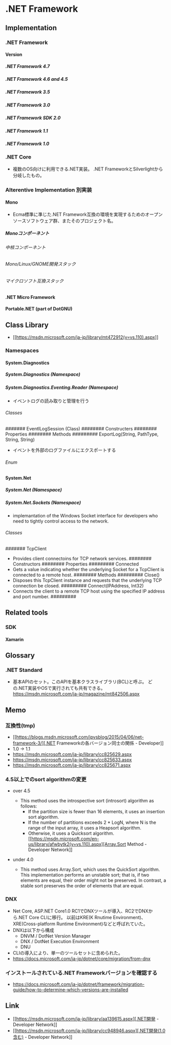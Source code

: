 # .NET Framework
## Implementation
### .NET Framework
#### Version
##### .NET Framework 4.7
##### .NET Framework 4.6 and 4.5
##### .NET Framework 3.5
##### .NET Framework 3.0
##### .NET Framework SDK 2.0
##### .NET Framework 1.1
##### .NET Framework 1.0

### .NET Core
- 複数のOS向けに利用できる.NET実装。
  .NET FrameworkとSilverlightから分岐したもの。
### Alterentive Implementation 別実装
#### Mono
- Ecma標準に準じた.NET Framework互換の環境を実現するためのオープンソースソフトウェア群、またそのプロジェクト名。
##### Monoコンポーネント
###### 中核コンポーネント
###### Mono/Linux/GNOME開発スタック
###### マイクロソフト互換スタック
#### .NET Micro Framework
#### Portable.NET (part of DotGNU)
## Class Library
- [[https://msdn.microsoft.com/ja-jp/library/mt472912(v=vs.110).aspx]]
### Namespaces
#### System.Diagnostics
##### System.Diagnostics (Namespace)
##### System.Diagnostics.Eventing.Reader (Namespace)
- イベントログの読み取りと管理を行う
###### Classes
####### EventlLogSession (Class)
######## Constructers
######## Properties
######## Methods
######### ExportLog(String, PathType, String, String)
- イベントを外部のログファイルにエクスポートする
###### Enum
#### System.Net
##### System.Net (Namespace)
##### System.Net.Sockets (Namespace)
- implemantation of the Windows Socket interface for developers who need to tightly control access to the network.
###### Classes
####### TcpClient
- Provides client connectoins for TCP network services.
######## Constructors
######## Properties
######### Connected
- Gets a value indicating whether the underlying Socket for a TcpClient is connected to a remote host.
######## Methods
######### Close()
- Disposes this TcpClient instance and requests that the underlying TCP connection be closed.
######### Connect(IPAddress, Int32)
- Connects the client to a remote TCP host using the specified IP address and port number.
######### 
## Related tools
### SDK
#### Xamarin
## Glossary
### .NET Standard
- 基本APIのセット。このAPIを基本クラスライブラリ(BCL)と呼ぶ。
  どの.NET実装やOSで実行されても共有できる。
  https://msdn.microsoft.com/ja-jp/magazine/mt842506.aspx
## Memo
### 互換性(tmp)
- [[https://blogs.msdn.microsoft.com/jpvsblog/2015/04/06/net-framework-3/][.NET Frameworkの各バージョン同士の関係 - Developer]]
- 1.0 -> 1.1
- https://msdn.microsoft.com/ja-jp/library/cc825629.aspx
- https://msdn.microsoft.com/ja-jp/library/cc825633.aspx
- https://msdn.microsoft.com/ja-jp/library/cc825671.aspx
### 4.5以上でのsort algorithmの変更
- over 4.5
  - This method uses the introspective sort (introsort) algorithm as follows:
    - If the partition size is fewer than 16 elements, it uses an insertion sort algorithm.
    - If the number of partitions exceeds 2 * LogN, where N is the range of the input array, it uses a Heapsort algorithm.
    - Otherwise, it uses a Quicksort algorithm.
    [[https://msdn.microsoft.com/en-us/library/afwbytk2(v=vs.110).aspx][Array.Sort Method - Developer Network]]

- under 4.0
  - This method uses Array.Sort, which uses the QuickSort algorithm.
    This implementation performs an unstable sort; that is, if two elements are equal, their order might not be preserved.
    In contrast, a stable sort preserves the order of elements that are equal.

### DNX
- Net Core, ASP.NET Core1.0 RC1でDNXツールが導入、RC2でDNXから.NET Core CLIに移行。
  以前はKRE(K Rnutime Environment)、XRE(Cross-platform Runtime Environment)などと呼ばれていた。
- DNXは以下から構成
  - DNVM / DotNet Version Manager
  - DNX / DotNet Execution Environment
  - DNU
- CLIの導入により、単一のツールセットに含められた。
- https://docs.microsoft.com/ja-jp/dotnet/core/migration/from-dnx
### インストールされている.NET Frameworkバージョンを確認する
- https://docs.microsoft.com/ja-jp/dotnet/framework/migration-guide/how-to-determine-which-versions-are-installed
## Link
- [[https://msdn.microsoft.com/ja-jp/library/aa139615.aspx][.NET開発 - Developer Network]]
- [[https://msdn.microsoft.com/ja-jp/library/cc948946.aspx][.NET開発(1.0含む) - Developer Network]]

